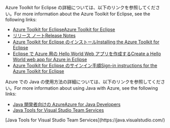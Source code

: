 <span data-ttu-id="033ac-101">Azure Toolkit for Eclipse の詳細については、以下のリンクを参照してください。</span><span class="sxs-lookup"><span data-stu-id="033ac-101">For more information about the Azure Toolkit for Eclipse, see the following links:</span></span> 

* [<span data-ttu-id="033ac-102">Azure Toolkit for Eclipse</span><span class="sxs-lookup"><span data-stu-id="033ac-102">Azure Toolkit for Eclipse</span></span>](../eclipse/azure-toolkit-for-eclipse.md) 
* [<span data-ttu-id="033ac-103">リリース ノート</span><span class="sxs-lookup"><span data-stu-id="033ac-103">Release Notes</span></span>](https://github.com/Microsoft/azure-tools-for-java/releases) 
* [<span data-ttu-id="033ac-104">Azure Toolkit for Eclipse のインストール</span><span class="sxs-lookup"><span data-stu-id="033ac-104">Installing the Azure Toolkit for Eclipse</span></span>](../eclipse/azure-toolkit-for-eclipse-installation.md) 
* [<span data-ttu-id="033ac-105">Eclipse で Azure 用の Hello World Web アプリを作成する</span><span class="sxs-lookup"><span data-stu-id="033ac-105">Create a Hello World web app for Azure in Eclipse</span></span>](../eclipse/azure-toolkit-for-eclipse-create-hello-world-web-app.md) 
* [<span data-ttu-id="033ac-106">Azure Toolkit for Eclipse のサインイン手順</span><span class="sxs-lookup"><span data-stu-id="033ac-106">Sign-in instructions for the Azure Toolkit for Eclipse</span></span>](../eclipse/azure-toolkit-for-eclipse-sign-in-instructions.md) 

<span data-ttu-id="033ac-107">Azure での Java の使用方法の詳細については、以下のリンクを参照してください。</span><span class="sxs-lookup"><span data-stu-id="033ac-107">For more information about using Java with Azure, see the following links:</span></span> 

* [<span data-ttu-id="033ac-108">Java 開発者向けの Azure</span><span class="sxs-lookup"><span data-stu-id="033ac-108">Azure for Java Developers</span></span>](https://docs.microsoft.com/java/azure/) 
* <span data-ttu-id="033ac-109">[Java Tools for Visual Studio Team Services](https://java.visualstudio.com/) 
<!-- TODO: Add URLs for Java in VSCode here --></span><span class="sxs-lookup"><span data-stu-id="033ac-109">[Java Tools for Visual Studio Team Services](https://java.visualstudio.com/) 
<!-- TODO: Add URLs for Java in VSCode here --></span></span> 
